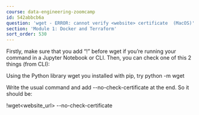 ```yaml
---
course: data-engineering-zoomcamp
id: 542abbcb6a
question: 'wget - ERROR: cannot verify <website> certificate  (MacOS)'
section: 'Module 1: Docker and Terraform'
sort_order: 530
---
```


Firstly, make sure that you add “!” before wget if you’re running your command in a Jupyter Notebook or CLI. Then, you can check one of this 2 things (from CLI):

Using the Python library wget you installed with pip, try python -m wget <url>

Write the usual command and add --no-check-certificate at the end. So it should be:

!wget<website_url> --no-check-certificate

